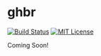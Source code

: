 ghbr
====
[![Build Status](https://travis-ci.org/shuheiktgw/ghbr.svg?branch=master)](https://travis-ci.org/shuheiktgw/ghbr)
[![MIT License](http://img.shields.io/badge/license-MIT-blue.svg?style=flat)](LICENSE)

Coming Soon!